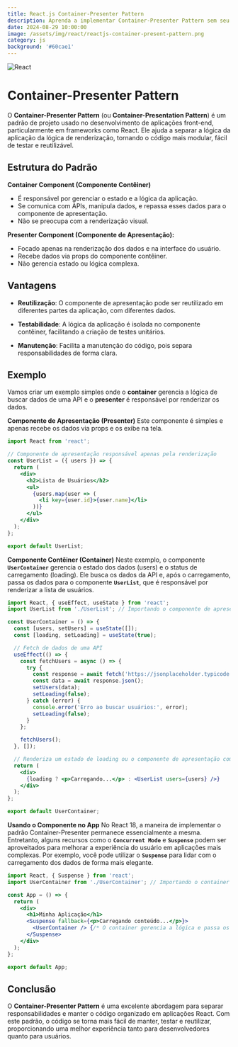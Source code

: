 ```yaml
---
title: React.js Container-Presenter Pattern
description: Aprenda a implementar Container-Presenter Pattern sem seu projeto.
date: 2024-08-29 10:00:00
image: /assets/img/react/reactjs-container-present-pattern.png
category: js
background: '#60cae1'
---
```


![React](../assets/img/react/reactjs-container-present-pattern.png)

# Container-Presenter Pattern
O **Container-Presenter Pattern** (ou **Container-Presentation Pattern**) é um padrão de projeto usado no desenvolvimento de aplicações front-end, particularmente em frameworks como React. Ele ajuda a separar a lógica da aplicação da lógica de renderização, tornando o código mais modular, fácil de testar e reutilizável.

## Estrutura do Padrão

**Container Component (Componente Contêiner)**
- É responsável por gerenciar o estado e a lógica da aplicação.
- Se comunica com APIs, manipula dados, e repassa esses dados para o componente de apresentação.
- Não se preocupa com a renderização visual.

**Presenter Component (Componente de Apresentação):**
- Focado apenas na renderização dos dados e na interface do usuário.
- Recebe dados via props do componente contêiner.
- Não gerencia estado ou lógica complexa.

## Vantagens
- **Reutilização**: O componente de apresentação pode ser reutilizado em diferentes partes da aplicação, com diferentes dados.

- **Testabilidade**: A lógica da aplicação é isolada no componente contêiner, facilitando a criação de testes unitários.

- **Manutenção**: Facilita a manutenção do código, pois separa responsabilidades de forma clara.

## Exemplo
Vamos criar um exemplo simples onde o **container** gerencia a lógica de buscar dados de uma API e o **presenter** é responsável por renderizar os dados.

**Componente de Apresentação (Presenter)**
Este componente é simples e apenas recebe os dados via props e os exibe na tela.
```jsx
import React from 'react';

// Componente de apresentação responsável apenas pela renderização
const UserList = ({ users }) => {
  return (
    <div>
      <h2>Lista de Usuários</h2>
      <ul>
        {users.map(user => (
          <li key={user.id}>{user.name}</li>
        ))}
      </ul>
    </div>
  );
};

export default UserList;
```

**Componente Contêiner (Container)**
Neste exemplo, o componente **`UserContainer`** gerencia o estado dos dados (users) e o status de carregamento (loading). Ele busca os dados da API e, após o carregamento, passa os dados para o componente **`UserList`**, que é responsável por renderizar a lista de usuários.

```jsx
import React, { useEffect, useState } from 'react';
import UserList from './UserList'; // Importando o componente de apresentação

const UserContainer = () => {
  const [users, setUsers] = useState([]);
  const [loading, setLoading] = useState(true);

  // Fetch de dados de uma API
  useEffect(() => {
    const fetchUsers = async () => {
      try {
        const response = await fetch('https://jsonplaceholder.typicode.com/users');
        const data = await response.json();
        setUsers(data);
        setLoading(false);
      } catch (error) {
        console.error('Erro ao buscar usuários:', error);
        setLoading(false);
      }
    };

    fetchUsers();
  }, []);

  // Renderiza um estado de loading ou o componente de apresentação com os dados
  return (
    <div>
      {loading ? <p>Carregando...</p> : <UserList users={users} />}
    </div>
  );
};

export default UserContainer;
```

**Usando o Componente no App**
No React 18, a maneira de implementar o padrão Container-Presenter permanece essencialmente a mesma. Entretanto, alguns recursos como o **`Concurrent Mode`** e **`Suspense`** podem ser aproveitados para melhorar a experiência do usuário em aplicações mais complexas. Por exemplo, você pode utilizar o **`Suspense`** para lidar com o carregamento dos dados de forma mais elegante.

```jsx
import React, { Suspense } from 'react';
import UserContainer from './UserContainer'; // Importando o container

const App = () => {
  return (
    <div>
      <h1>Minha Aplicação</h1>
      <Suspense fallback={<p>Carregando conteúdo...</p>}>
        <UserContainer /> {/* O container gerencia a lógica e passa os dados para o presenter */}
      </Suspense>
    </div>
  );
};

export default App;
```

## Conclusão
O **Container-Presenter Pattern** é uma excelente abordagem para separar responsabilidades e manter o código organizado em aplicações React. Com este padrão, o código se torna mais fácil de manter, testar e reutilizar, proporcionando uma melhor experiência tanto para desenvolvedores quanto para usuários.
